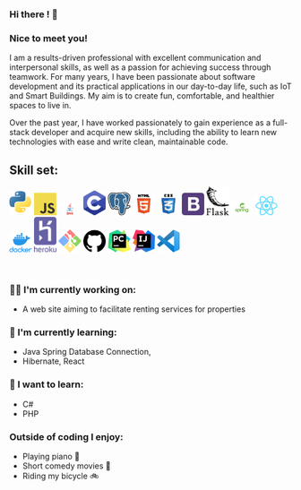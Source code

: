 ### Hi there ! 👋 
### Nice to meet you!

I am a results-driven professional with excellent communication and interpersonal skills, as well as a passion for achieving success through teamwork. For many years, I have been passionate about software development and its practical applications in our day-to-day life, such as IoT and Smart Buildings. My aim is to create fun, comfortable, and healthier spaces to live in.

Over the past year, I have worked passionately to gain experience as a full-stack developer and acquire new skills, including the ability to learn new technologies with ease and write clean, maintainable code.

<!--
**BAdrian0/BAdrian0** is a ✨ _special_ ✨ repository because its `README.md` (this file) appears on your GitHub profile.

Here are some ideas to get you started:

- 🔭 I’m currently working on ...
- 🌱 I’m currently learning ...
- 👯 I’m looking to collaborate on ...
- 🤔 I’m looking for help with ...
- 💬 Ask me about ...
- 📫 How to reach me: ...
- 😄 Pronouns: ...
- ⚡ Fun fact: ...
-->


## Skill set:

<p align="left">
<img src="https://github.com/BAdrian0/BAdrian0/blob/main/assets/python.png" height="auto" width="40">
  
<!--
<img src="https://raw.githubusercontent.com/BAdrian0/BAdrian0/main/assets/js.png" height="auto" width="40">
  -->
  
<img src="https://github.com/BAdrian0/BAdrian0/blob/main/assets/js.png" height="auto" width="40">

<img src="https://github.com/BAdrian0/BAdrian0/blob/main/assets/java.png" height="auto" width="40">

<img src="https://github.com/BAdrian0/BAdrian0/blob/main/assets/c.png" height="auto" width="40">

<!--
<img src="https://github.com/BAdrian0/BAdrian0/blob/main/assets/mssql.png" height="auto" width="40">
-->

<img src="https://github.com/BAdrian0/BAdrian0/blob/main/assets/psql.png" height="auto" width="40">

<img src="https://github.com/BAdrian0/BAdrian0/blob/main/assets/html.png" height="auto" width="40">

<img src="https://github.com/BAdrian0/BAdrian0/blob/main/assets/css.png" height="auto" width="40">

<img src="https://github.com/BAdrian0/BAdrian0/blob/main/assets/bootsrap.png" height="auto" width="40">

<img src="https://github.com/BAdrian0/BAdrian0/blob/main/assets/flask.png" height="auto" width="40">

<img src="https://github.com/BAdrian0/BAdrian0/blob/main/assets/spring.png" height="auto" width="40">

<img src="https://github.com/BAdrian0/BAdrian0/blob/main/assets/react.png" height="auto" width="40">

<img src="https://github.com/BAdrian0/BAdrian0/blob/main/assets/docker.png" height="auto" width="40">

<img src="https://github.com/BAdrian0/BAdrian0/blob/main/assets/heroku.png" height="auto" width="40">

<img src="https://github.com/BAdrian0/BAdrian0/blob/main/assets/gitBash.png" height="auto" width="40">

<img src="https://github.com/BAdrian0/BAdrian0/blob/main/assets/gitHub.png" height="auto" width="40">

<img src="https://github.com/BAdrian0/BAdrian0/blob/main/assets/pyCharm.png" height="auto" width="40">

<img src="https://github.com/BAdrian0/BAdrian0/blob/main/assets/ij.png" height="auto" width="40">

<img src="https://github.com/BAdrian0/BAdrian0/blob/main/assets/vsc.png" height="auto" width="40">
</p>
<br/>


### :technologist: I'm currently working on:

- A web site aiming to facilitate renting services for properties

### 🔭 I'm currently learning:

- Java Spring Database Connection, 
- Hibernate, React

### :thinking: I want to learn:

- C#
- PHP

### Outside of coding I enjoy:

- Playing piano :musical_keyboard:
- Short comedy movies :movie_camera:
- Riding my bicycle :bike:
